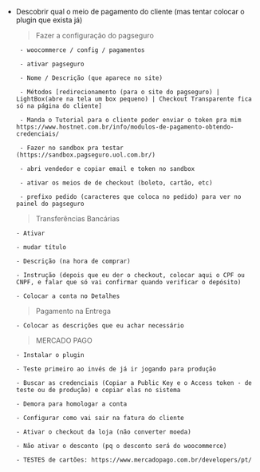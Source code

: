 - Descobrir qual o meio de pagamento do cliente (mas tentar colocar o plugin que exista já)
    
    > Fazer a configuração do pagseguro

       - woocommerce / config / pagamentos

       - ativar pagseguro

       - Nome / Descrição (que aparece no site)

       - Métodos [redirecionamento (para o site do pagseguro) | LightBox(abre na tela um box pequeno) | Checkout Transparente fica só na página do cliente]

       - Manda o Tutorial para o cliente poder enviar o token pra mim https://www.hostnet.com.br/info/modulos-de-pagamento-obtendo-credenciais/

       - Fazer no sandbox pra testar (https://sandbox.pagseguro.uol.com.br/)

       - abri vendedor e copiar email e token no sandbox

       - ativar os meios de de checkout (boleto, cartão, etc)

       - prefixo pedido (caracteres que coloca no pedido) para ver no painel do pagseguro

    > Transferências Bancárias

      - Ativar

      - mudar título

      - Descrição (na hora de comprar)

      - Instrução (depois que eu der o checkout, colocar aqui o CPF ou CNPF, e falar que só vai confirmar quando verificar o depósito)

      - Colocar a conta no Detalhes 

    > Pagamento na Entrega

      - Colocar as descrições que eu achar necessário

    > MERCADO PAGO

      - Instalar o plugin 

      - Teste primeiro ao invés de já ir jogando para produção

      - Buscar as credenciais (Copiar a Public Key e o Access token - de teste ou de produção) e copiar elas no sistema

      - Demora para homologar a conta

      - Configurar como vai sair na fatura do cliente

      - Ativar o checkout da loja (não converter moeda)

      - Não ativar o desconto (pq o desconto será do woocommerce)

      - TESTES de cartões: https://www.mercadopago.com.br/developers/pt/